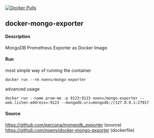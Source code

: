 [![Docker Pulls](https://badgen.net/docker/pulls/noenv/mongo-exporter)](https://hub.docker.com/r/noenv/mongo-exporter)

## docker-mongo-exporter

#### Description

MongoDB Prometheus Exporter as Docker Image.

#### Run

most simple way of running the container

    docker run --rm noenv/mongo-exporter

advanced usage

    docker run --name prom-me -p 9123:9123 noenv/mongo-exporter --web.listen-address=:9123 --mongodb.uri=mongodb://127.0.0.1:27017

#### Source

https://github.com/percona/mongodb_exporter (source)  
https://github.com/noenv/docker-mongo-exporter (dockerfile)
